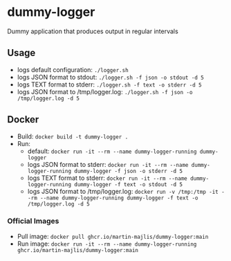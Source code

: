 # dummy-logger

Dummy application that produces output in regular intervals

## Usage

- logs default configuration: `./logger.sh`
- logs JSON format to stdout: `./logger.sh -f json -o stdout -d 5`
- logs TEXT format to stderr: `./logger.sh -f text -o stderr -d 5`
- logs JSON format to /tmp/logger.log: `./logger.sh -f json -o /tmp/logger.log -d 5`

## Docker

- Build: `docker build -t dummy-logger .`
- Run:
  - default: `docker run -it --rm --name dummy-logger-running dummy-logger`
  - logs JSON format to stderr: `docker run -it --rm --name dummy-logger-running dummy-logger -f json -o stderr -d 5`
  - logs TEXT format to stderr: `docker run -it --rm --name dummy-logger-running dummy-logger -f text -o stdout -d 5`
  - logs JSON format to /tmp/logger.log: `docker run -v /tmp:/tmp -it --rm --name dummy-logger-running dummy-logger -f text -o /tmp/logger.log -d 5`

### Official Images

- Pull image: `docker pull ghcr.io/martin-majlis/dummy-logger:main`
- Run image: `docker run -it --rm --name dummy-logger-running ghcr.io/martin-majlis/dummy-logger:main`
